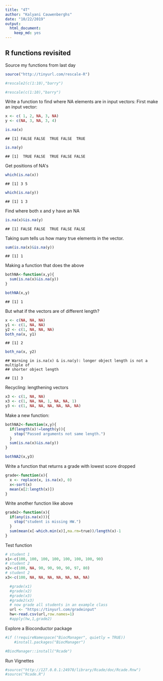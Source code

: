 ```yaml
---
title: "4T"
author: "Kalyani Cauwenberghs"
date: "10/22/2019"
output:
  html_document:
    keep_md: yes
---
```



## R functions revisited

Source my functions from last day

```r
source("http://tinyurl.com/rescale-R")
```


```r
#rescale2(c(1:10),"barry")
```


```r
#rescale(c(1:10),"barry")
```

Write a function to find where NA elements are in input vectors:
First make an input vector:

```r
x <- c( 1, 2, NA, 3, NA)
y <- c(NA, 3, NA, 3, 4)
```


```r
is.na(x)
```

```
## [1] FALSE FALSE  TRUE FALSE  TRUE
```

```r
is.na(y)
```

```
## [1]  TRUE FALSE  TRUE FALSE FALSE
```
Get positions of NA's

```r
which(is.na(x))
```

```
## [1] 3 5
```

```r
which(is.na(y))
```

```
## [1] 1 3
```
Find where both x and y have an NA

```r
is.na(x)&is.na(y)
```

```
## [1] FALSE FALSE  TRUE FALSE FALSE
```
Taking sum tells us how many true elements in the vector.

```r
sum(is.na(x)&is.na(y))
```

```
## [1] 1
```

Making a function that does the above

```r
bothNA<-function(x,y){
  sum(is.na(x)&is.na(y))
}
```


```r
bothNA(x,y)
```

```
## [1] 1
```

But what if the vectors are of different length?

```r
x <- c(NA, NA, NA)
y1 <- c(1, NA, NA)
y2 <- c(1, NA, NA, NA)
both_na(x, y1)
```

```
## [1] 2
```

```r
both_na(x, y2)
```

```
## Warning in is.na(x) & is.na(y): longer object length is not a multiple of
## shorter object length
```

```
## [1] 3
```

Recycling: lengthening vectors

```r
x3 <- c(1, NA, NA)
x3 <- c(1, NA, NA, 1, NA, NA, 1)
y3 <- c(1, NA, NA, NA, NA, NA, NA)
```

Make a new function:

```r
bothNA2<-function(x,y){
  if(length(x)!=length(y)){
    stop("Passed arguments not same length.")
  }
  sum(is.na(x)&is.na(y))
}
```


```r
bothNA2(x,y3)
```

Write a function that returns a grade with lowest score dropped

```r
grade<-function(x){
  x <- replace(x, is.na(x), 0)  
  x<-sort(x)
  mean(x[2:length(x)])
}
```

Write another function like above

```r
grade2<-function(x){
  if(any(is.na(x))){
    stop("student is missing HW.")
  }
  sum(mean(x[-which.min(x)],ma.rm=true))/length(x)-1
}
```

Test function

```r
# student 1
x1<-c(100, 100, 100, 100, 100, 100, 100, 90)
# student 2
x2<-c(100, NA, 90, 90, 90, 90, 97, 80)
# student 2
x3<-c(100, NA, NA, NA, NA, NA, NA, NA)
```


```r
  #grade(x1)
  #grade(x2)
  #grade(x3)
  #grade2(x3)
  # now grade all students in an example class
  url <- "https://tinyurl.com/gradeinput"
  hw<-read.csv(url,row.names=1)
  #apply(hw,1,grade2)
```

Explore a Bioconductor package

```r
#if (!requireNamespace("BiocManager", quietly = TRUE))
    #install.packages("BiocManager")

#BiocManager::install("Rcade")
```
Run Vignettes

```r
#source("http://127.0.0.1:24970/library/Rcade/doc/Rcade.Rnw")
#source("Rcade.R")
```














